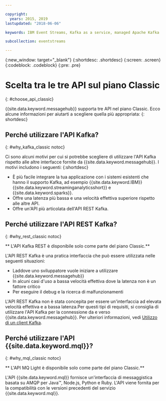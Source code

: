 ```yaml
---

copyright:
  years: 2015, 2019
lastupdated: "2018-06-06"

keywords: IBM Event Streams, Kafka as a service, managed Apache Kafka

subcollection: eventstreams

---
```


{:new_window: target="_blank"}
{:shortdesc: .shortdesc}
{:screen: .screen}
{:codeblock: .codeblock}
{:pre: .pre}

# Scelta tra le tre API sul piano Classic 
{: #choose_api_classic}

{{site.data.keyword.messagehub}} supporta tre API nel piano Classic. Ecco alcune informazioni per aiutarti a scegliere quella più appropriata:
{: shortdesc}

## Perché utilizzare l'API Kafka?
{: #why_kafka_classic notoc}

Ci sono alcuni motivi per cui si potrebbe scegliere di utilizzare l'API Kafka rispetto alle altre interfacce fornite da {{site.data.keyword.messagehub}}. I motivi includono i seguenti:
{:shortdesc}


* È più facile integrare la tua applicazione con i sistemi esistenti che hanno il supporto Kafka, ad esempio {{site.data.keyword.IBM}} {{site.data.keyword.streaminganalyticsshort}} e {{site.data.keyword.sparks}}.
* Offre una latenza più bassa e una velocità effettiva superiore rispetto alle altre API.
* Offre un'API più articolata dell'API REST Kafka.

## Perché utilizzare l'API REST Kafka?
{: #why_rest_classic notoc}

** L'API Kafka REST è disponibile solo come parte del piano Classic.**
<br/>

L'API REST Kafka è una pratica interfaccia che può essere utilizzata nelle seguenti situazioni:

* Laddove uno sviluppatore vuole iniziare a utilizzare {{site.data.keyword.messagehub}}
* In alcuni casi d'uso a bassa velocità effettiva dove la latenza non è un fattore critico
* Per eseguire il debug e la ricerca di malfunzionamenti

L'API REST Kafka non è stata concepita per essere un'interfaccia ad elevata velocità effettiva e a bassa latenza.Per questi tipi di requisiti, si consiglia di utilizzare l'API Kafka per la connessione da e verso {{site.data.keyword.messagehub}}. Per ulteriori informazioni, vedi [Utilizzo di un client Kafka](/docs/services/EventStreams?topic=eventstreams-kafka_using#kafka_using).

## Perché utilizzare l'API {{site.data.keyword.mql}}?
{: #why_mql_classic notoc}

** L'API MQ Light è disponibile solo come parte del piano Classic.**
<br/>

L'API {{site.data.keyword.mql}} fornisce un'interfaccia di messaggistica basata su AMQP per Java™, Node.js, Python e Ruby. L'API viene fornita per la compatibilità con le versioni precedenti del servizio {{site.data.keyword.mql}}.
















